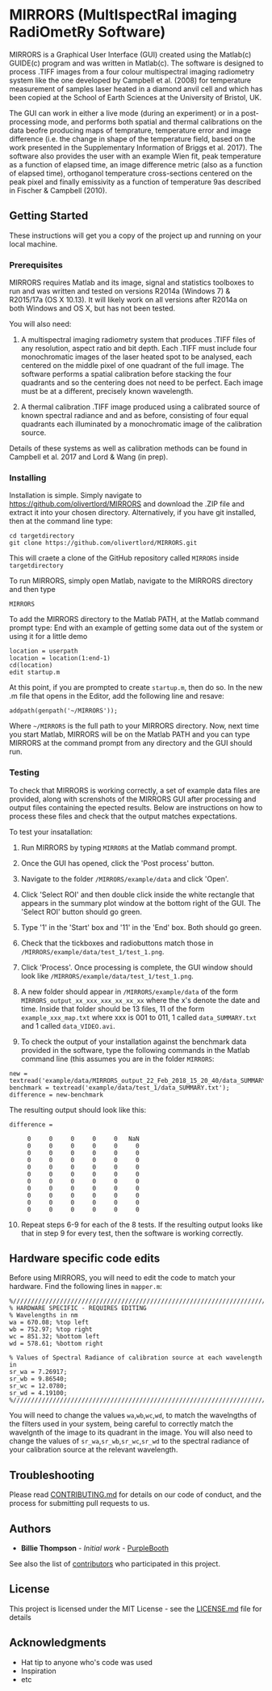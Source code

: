 # MIRRORS (MultIspectRal imaging RadiOmetRy Software)

MIRRORS is a Graphical User Interface (GUI) created using the Matlab(c) GUIDE(c) program and was written in Matlab(c). The software is designed to process .TIFF images from a four colour multispectral imaging radiometry system like the one developed by Campbell et al. (2008) for temperature measurement of samples laser heated in a diamond anvil cell and which has been copied at the School of Earth Sciences at the University of Bristol, UK. 

The GUI can work in either a live mode (during an experiment) or in a post-processing mode, and performs both spatial and thermal calibrations on the data beofre producing maps of temprature, temperature error and image difference (i.e. the change in shape of the temperature field, based on the work presented in the Supplementary Information of Briggs et al. 2017). The software also provides the user with an example Wien fit, peak temperature as a function of elapsed time, an image difference metric (also as a function of elapsed time), orthoganol temperature cross-sections centered on the peak pixel and finally emissivity as a function of temperature 9as described in Fischer & Campbell (2010).

## Getting Started

These instructions will get you a copy of the project up and running on your local machine.

### Prerequisites

MIRRORS requires Matlab and its image, signal and statistics toolboxes to run and was written and tested on versions R2014a (Windows 7) & R2015/17a (OS X 10.13). It will likely work on all versions after R2014a on both Windows and OS X, but has not been tested. 

You will also need:

1. A multispectral imaging radiometry system that produces .TIFF files of any resolution, aspect ratio and bit depth. Each .TIFF must include four monochromatic images of the laser heated spot to be analysed, each centered on the middle pixel of one quadrant of the full image. The software performs a spatial calibration before stacking the four quadrants and so the centering does not need to be perfect. Each image must be at a different, precisely known wavelength.  

2. A thermal calibration .TIFF image produced using a calibrated source of known spectral radiance and and as before, consisting of four equal quadrants each illuminated by a monochromatic image of the calibration source.

Details of these systems as well as calibration methods can be found in Campbell et al. 2017 and Lord & Wang (in prep).

### Installing

Installation is simple. Simply navigate to https://github.com/olivertlord/MIRRORS and download the .ZIP file and extract it into your chosen directory. Alternatively, if you have git installed, then at the command line type:

```
cd targetdirectory
git clone https://github.com/olivertlord/MIRRORS.git
```
This will craete a clone of the GitHub repository called ```MIRRORS``` inside ```targetdirectory```

To run MIRRORS, simply open Matlab, navigate to the MIRRORS directory and then type

```
MIRRORS
```

To add the MIRRORS directory to the Matlab PATH, at the Matlab command prompt type:
End with an example of getting some data out of the system or using it for a little demo

```
location = userpath
location = location(1:end-1)
cd(location)
edit startup.m
```

At this point, if you are prompted to create ```startup.m```, then do so. In the new .m file that opens in the Editor, add the following line and resave:

```
addpath(genpath('~/MIRRORS'));
```

Where ```~/MIRRORS``` is the full path to your MIRRORS directory. Now, next time you start Matlab, MIRRORS will be on the Matlab PATH and you can type MIRRORS at the command prompt from any directory and the GUI should run.

### Testing

To check that MIRRORS is working correctly, a set of example data files are provided, along with screnshots of the MIRRORS GUI after processing and output files containing the epected results. Below are instructions on how to process these files and check that the output matches expectations.

To test your insatallation:

1. Run MIRRORS by typing ```MIRRORS``` at the Matlab command prompt.

2. Once the GUI has opened, click the 'Post process' button. 

3. Navigate to the folder ```/MIRRORS/example/data``` and click 'Open'. 

4. Click 'Select ROI' and then double click inside the white rectangle that appears in the summary plot window at the bottom right of the GUI. The 'Select ROI' button should go green.

5. Type '1' in the 'Start' box and '11' in the 'End' box. Both should go green.

6. Check that the tickboxes and radiobuttons match those in ```/MIRRORS/example/data/test_1/test_1.png```.

7. Click 'Process'. Once processing is complete, the GUI window should look like ```/MIRRORS/example/data/test_1/test_1.png```.

8. A new folder should appear in ```/MIRRORS/example/data``` of the form ```MIRRORS_output_xx_xxx_xxx_xx_xx_xx``` where the x's denote the date and time. Inside that folder should be 13 files, 11 of the form ```example_xxx_map.txt``` where xxx is 001 to 011, 1 called ```data_SUMMARY.txt``` and 1 called ```data_VIDEO.avi```.

9. To check the output of your installation against the benchmark data provided in the software, type the following commands in the Matlab command line (this assumes you are in the folder ```MIRRORS```:

```
new = textread('example/data/MIRRORS_output_22_Feb_2018_15_20_40/data_SUMMARY.txt');
benchmark = textread('example/data/test_1/data_SUMMARY.txt');
difference = new-benchmark
```
The resulting output should look like this:

```
difference =

     0     0     0     0     0   NaN
     0     0     0     0     0     0
     0     0     0     0     0     0
     0     0     0     0     0     0
     0     0     0     0     0     0
     0     0     0     0     0     0
     0     0     0     0     0     0
     0     0     0     0     0     0
     0     0     0     0     0     0
     0     0     0     0     0     0
     0     0     0     0     0     0
```

10. Repeat steps 6-9 for each of the 8 tests. If the resulting output looks like that in step 9 for every test, then the software is working correctly.

## Hardware specific code edits

Before using MIRRORS, you will need to edit the code to match your hardware. Find the following lines in ```mapper.m```:

```
%//////////////////////////////////////////////////////////////////////////
% HARDWARE SPECIFIC - REQUIRES EDITING
% Wavelengths in nm
wa = 670.08; %top left
wb = 752.97; %top right
wc = 851.32; %bottom left
wd = 578.61; %bottom right

% Values of Spectral Radiance of calibration source at each wavelength in 
sr_wa = 7.26917; 
sr_wb = 9.86540; 
sr_wc = 12.0780; 
sr_wd = 4.19100;
%//////////////////////////////////////////////////////////////////////////
```

You will need to change the values ```wa```,```wb```,```wc```,```wd```, to match the wavelngths of the filters used in your system, being careful to correctly match the wavelgnth of the image to its quadrant in the image. You will also need to change the values of ```sr_wa```,```sr_wb```,```sr_wc```,```sr_wd``` to the spectral radiance of your calibration source at the relevant wavelength.

## Troubleshooting

Please read [CONTRIBUTING.md](https://gist.github.com/PurpleBooth/b24679402957c63ec426) for details on our code of conduct, and the process for submitting pull requests to us.

## Authors

* **Billie Thompson** - *Initial work* - [PurpleBooth](https://github.com/PurpleBooth)

See also the list of [contributors](https://github.com/your/project/contributors) who participated in this project.

## License

This project is licensed under the MIT License - see the [LICENSE.md](LICENSE.md) file for details

## Acknowledgments

* Hat tip to anyone who's code was used
* Inspiration
* etc
